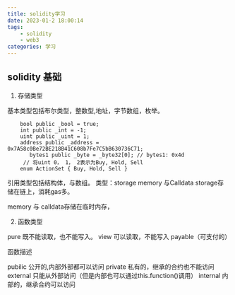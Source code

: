```yaml
---
title: solidity学习
date: 2023-01-2 18:00:14
tags:
    - solidity
    - web3
categories: 学习
---
```


## solidity 基础

1. 存储类型 

基本类型包括布尔类型，整数型,地址，字节数组，枚举。
<!-- more -->

```
    bool public _bool = true;
    int public _int = -1;
    uint public _uint = 1;
    address public _address = 0x7A58c0Be72BE218B41C608b7Fe7C5bB630736C71;
       bytes1 public _byte = _byte32[0]; // bytes1: 0x4d
     // 将uint 0， 1， 2表示为Buy, Hold, Sell
    enum ActionSet { Buy, Hold, Sell }
```
引用类型包括结构体，与数组。
类型：storage memory 与Calldata
storage存储在链上，消耗gas多。

memory 与 calldata存储在临时内存，  



2. 函数类型

pure 既不能读取，也不能写入。
view 可以读取，不能写入
payable（可支付的）

函数描述

pubilic 公开的,内部外部都可以访问
private 私有的，继承的合约也不能访问
external 只能从外部访问（但是内部也可以通过this.function()调用）
internal 内部的，继承合约可以访问



